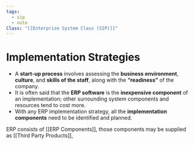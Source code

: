 ```yaml
---
tags:
  - sip
  - note
Class: "[[Enterprise System Class (SIP)]]"
---
```


# Implementation Strategies

- A **start-up process** involves assessing the **business environment**, **culture**, and **skills of the staff**, along with the **“readiness”** of the company.
- It is often said that the **ERP software** is the **inexpensive component** of an implementation; other surrounding system components and resources tend to cost more.
- With any ERP implementation strategy, all the **implementation components** need to be identified and planned.

ERP consists of [[ERP Components]], those components may be supplied as [[Third Party Products]], 

